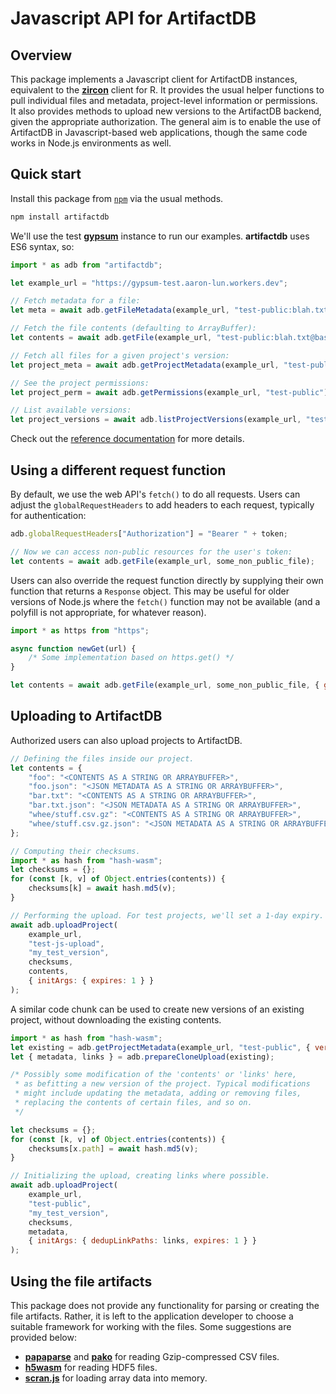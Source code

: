 # Javascript API for ArtifactDB

## Overview

This package implements a Javascript client for ArtifactDB instances, equivalent to the [**zircon**](https://github.com/ArtifactDB/zircon-R) client for R.
It provides the usual helper functions to pull individual files and metadata, project-level information or permissions.
It also provides methods to upload new versions to the ArtifactDB backend, given the appropriate authorization.
The general aim is to enable the use of ArtifactDB in Javascript-based web applications, though the same code works in Node.js environments as well.

## Quick start

Install this package from [`npm`](https://www.npmjs.com/package/artifactdb) via the usual methods.

```sh
npm install artifactdb
```

We'll use the test [**gypsum**](https://github.com/ArtifactDB/gypsum-worker) instance to run our examples.
**artifactdb** uses ES6 syntax, so:

```js
import * as adb from "artifactdb";

let example_url = "https://gypsum-test.aaron-lun.workers.dev";

// Fetch metadata for a file:
let meta = await adb.getFileMetadata(example_url, "test-public:blah.txt@base");

// Fetch the file contents (defaulting to ArrayBuffer):
let contents = await adb.getFile(example_url, "test-public:blah.txt@base");

// Fetch all files for a given project's version:
let project_meta = await adb.getProjectMetadata(example_url, "test-public", { version: "base" });

// See the project permissions:
let project_perm = await adb.getPermissions(example_url, "test-public");

// List available versions:
let project_versions = await adb.listProjectVersions(example_url, "test-public");
```

Check out the [reference documentation](https://artifactdb.github.io/artifactdb) for more details.

## Using a different request function

By default, we use the web API's `fetch()` to do all requests.
Users can adjust the `globalRequestHeaders` to add headers to each request, typically for authentication:

```js
adb.globalRequestHeaders["Authorization"] = "Bearer " + token;

// Now we can access non-public resources for the user's token:
let contents = await adb.getFile(example_url, some_non_public_file);
```

Users can also override the request function directly by supplying their own function that returns a `Response` object. 
This may be useful for older versions of Node.js where the `fetch()` function may not be available (and a polyfill is not appropriate, for whatever reason).

```js
import * as https from "https";

async function newGet(url) {
    /* Some implementation based on https.get() */
}

let contents = await adb.getFile(example_url, some_non_public_file, { getFun: newGet });
```

## Uploading to ArtifactDB

Authorized users can also upload projects to ArtifactDB.

```js
// Defining the files inside our project.
let contents = {
    "foo": "<CONTENTS AS A STRING OR ARRAYBUFFER>",
    "foo.json": "<JSON METADATA AS A STRING OR ARRAYBUFFER>",
    "bar.txt": "<CONTENTS AS A STRING OR ARRAYBUFFER>",
    "bar.txt.json": "<JSON METADATA AS A STRING OR ARRAYBUFFER>",
    "whee/stuff.csv.gz": "<CONTENTS AS A STRING OR ARRAYBUFFER>",
    "whee/stuff.csv.gz.json": "<JSON METADATA AS A STRING OR ARRAYBUFFER>"
};

// Computing their checksums.
import * as hash from "hash-wasm";
let checksums = {};
for (const [k, v] of Object.entries(contents)) {
    checksums[k] = await hash.md5(v);
}

// Performing the upload. For test projects, we'll set a 1-day expiry.
await adb.uploadProject(
    example_url, 
    "test-js-upload", 
    "my_test_version", 
    checksums, 
    contents, 
    { initArgs: { expires: 1 } }
);
```

A similar code chunk can be used to create new versions of an existing project, without downloading the existing contents.

```js
import * as hash from "hash-wasm";
let existing = adb.getProjectMetadata(example_url, "test-public", { version: "base" });
let { metadata, links } = adb.prepareCloneUpload(existing);

/* Possibly some modification of the 'contents' or 'links' here,
 * as befitting a new version of the project. Typical modifications
 * might include updating the metadata, adding or removing files,
 * replacing the contents of certain files, and so on.
 */

let checksums = {};
for (const [k, v] of Object.entries(contents)) {
    checksums[x.path] = await hash.md5(v);
}

// Initializing the upload, creating links where possible.
await adb.uploadProject(
    example_url, 
    "test-public", 
    "my_test_version", 
    checksums, 
    metadata, 
    { initArgs: { dedupLinkPaths: links, expires: 1 } }
);
```

## Using the file artifacts

This package does not provide any functionality for parsing or creating the file artifacts.
Rather, it is left to the application developer to choose a suitable framework for working with the files.
Some suggestions are provided below:

- [**papaparse**](https://www.npmjs.com/package/papaparse) and [**pako**](https://www.npmjs.com/package/pako) for reading Gzip-compressed CSV files.
- [**h5wasm**](https://www.npmjs.com/package/h5wasm) for reading HDF5 files.
- [**scran.js**](https://www.npmjs.com/package/scran.js) for loading array data into memory.
